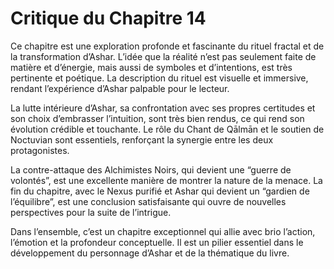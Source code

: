 # Critique du Chapitre 14

Ce chapitre est une exploration profonde et fascinante du rituel fractal et de la transformation d’Ashar. L’idée que la réalité n’est pas seulement faite de matière et d’énergie, mais aussi de symboles et d’intentions, est très pertinente et poétique. La description du rituel est visuelle et immersive, rendant l’expérience d’Ashar palpable pour le lecteur.

La lutte intérieure d’Ashar, sa confrontation avec ses propres certitudes et son choix d’embrasser l’intuition, sont très bien rendus, ce qui rend son évolution crédible et touchante. Le rôle du Chant de Qālmān et le soutien de Noctuvian sont essentiels, renforçant la synergie entre les deux protagonistes.

La contre-attaque des Alchimistes Noirs, qui devient une “guerre de volontés”, est une excellente manière de montrer la nature de la menace. La fin du chapitre, avec le Nexus purifié et Ashar qui devient un “gardien de l’équilibre”, est une conclusion satisfaisante qui ouvre de nouvelles perspectives pour la suite de l’intrigue.

Dans l’ensemble, c’est un chapitre exceptionnel qui allie avec brio l’action, l’émotion et la profondeur conceptuelle. Il est un pilier essentiel dans le développement du personnage d’Ashar et de la thématique du livre.